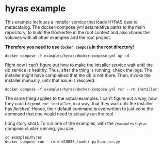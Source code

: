 # hyras example

This example incldues a installer service that loads HYRAS data to metacatalog.
The docker-compose.yml sets relative paths to the main repository, to build the 
Dockerfile in the root context and also shares the volumes with all other examples
and the root project.

**Therefore you need to use `docker compose` in the root directory!**

```
docker compose -f examples/hyras/docker-compose.yml up -d
```

Right now I can't figure out how to make the intsaller service wait until the db service is healthy.
Thus, after the thing is running, check the logs. The installer might have complained that the
db is not there. Then, invoke the installer manually, until that issue is resolved.

```
docker compose -f examples/hyras/docker-compose.yml run --rm installer
```

The same thing applies to the actual examples. I can't figure out a way, how they could `depend_on: installer`,
in a way, that they wait until the installer has *finished*. 
Hence, their default command is overwritten to just echo the command that one would need to actually run the tool.

Long story short: To run one of the examples, with the `/examples/hyras` compose cluster running, you can:

```
cd examples/hyras
docker compose run --rm de410890_loader python run.py
```
